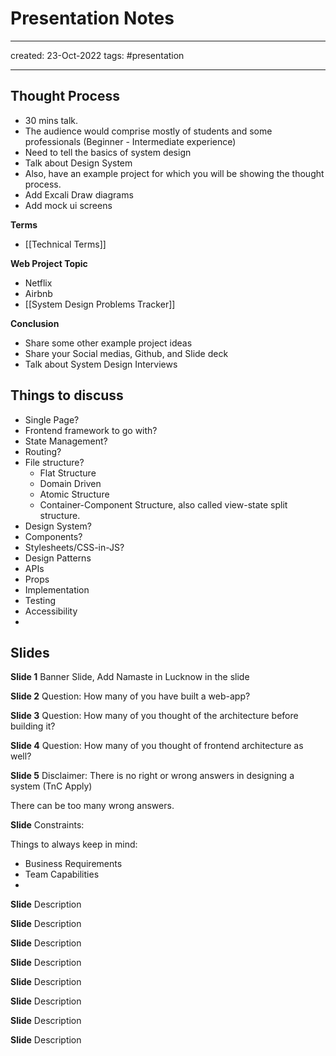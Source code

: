 
# Presentation Notes

---

created: 23-Oct-2022
tags: #presentation

---

## Thought Process

- 30 mins talk.
- The audience would comprise mostly of students and some professionals (Beginner - Intermediate experience) 
- Need to tell the basics of system design
- Talk about Design System
- Also, have an example project for which you will be showing the thought process.
- Add Excali Draw diagrams
- Add mock ui screens

**Terms**
- [[Technical Terms]]

**Web Project Topic**
- Netflix
- Airbnb
- [[System Design Problems Tracker]]

**Conclusion**
- Share some other example project ideas
- Share your Social medias, Github, and Slide deck
- Talk about System Design Interviews

## Things to discuss
- Single Page?
- Frontend framework to go with?
- State Management?
- Routing?
- File structure?
	- Flat Structure
	- Domain Driven
	- Atomic Structure
	- Container-Component Structure, also called view-state split structure.
- Design System?
- Components?
- Stylesheets/CSS-in-JS?
- Design Patterns
- APIs
- Props
- Implementation
- Testing
- Accessibility
- 


## Slides

**Slide 1**
Banner Slide, Add Namaste in Lucknow in the slide

**Slide 2**
Question: How many of you have built a web-app?

**Slide 3**
Question: How many of you thought of the architecture before building it?

**Slide 4**
Question: How many of you thought of frontend architecture as well?

**Slide 5**
Disclaimer: There is no right or wrong answers in designing a system (TnC Apply)

There can be too many wrong answers.

**Slide**
Constraints:

Things to always keep in mind:
- Business Requirements
- Team Capabilities
- 

**Slide**
Description

**Slide**
Description

**Slide**
Description

**Slide**
Description

**Slide**
Description

**Slide**
Description

**Slide**
Description

**Slide**
Description

